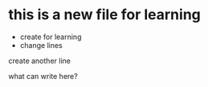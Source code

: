 # this is a new file for learning

- create for learning
- change lines

create another line

what can write here?
